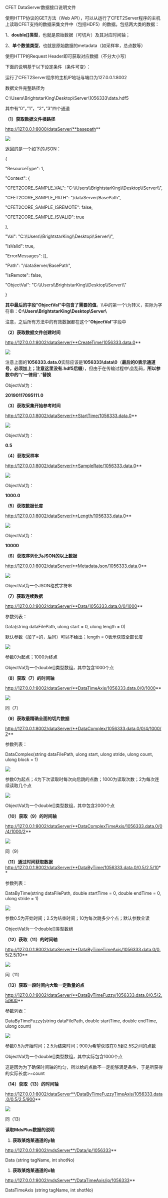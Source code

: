 CFET DataServer数据接口说明文件

使用HTTP协议的GET方法（Web
API），可以从运行了CFET2Server程序的主机上读取CFET支持的数据采集文件中（包括HDF5）的数据。包括两大类的数据：

1、**double[]类型**，也就是原始数据（可切片）及其对应时间轴；

2、**单个数值类型**，也就是原始数据的metadata（如采样率，总点数等）

使用HTTP的Request Header即可获取对应数据（不分大小写）

下面的说明基于以下设定条件（条件可变）：

运行了CFET2Server程序的主机IP地址与端口为127.0.0.1:8002

数据文件完整路径为

C:\\Users\\BrightstarKing\\Desktop\\Server\\1056333\\data.hdf5

其中有”0”，”1”，“2“，”3”四个通道

**（1）获取数据文件根路径**

http://127.0.0.1:8000/dataServer/**basepath**

![](media/cfa9f57635e8bf6798c579e0815aa704.png)

返回的是一个如下的JSON：

{

"ResourceType": 1,

"Context": {

"CFET2CORE_SAMPLE_VAL":
"C:\\\\Users\\\\BrightstarKing\\\\Desktop\\\\Server\\\\",

"CFET2CORE_SAMPLE_PATH": "/dataServer/BasePath",

"CFET2CORE_SAMPLE_ISREMOTE": false,

"CFET2CORE_SAMPLE_ISVALID": true

},

"Val": "C:\\\\Users\\\\BrightstarKing\\\\Desktop\\\\Server\\\\",

"IsValid": true,

"ErrorMessages": [],

"Path": "/dataServer/BasePath",

"IsRemote": false,

"ObjectVal": "C:\\\\Users\\\\BrightstarKing\\\\Desktop\\\\Server\\\\"

}

**其中最后的字段”ObjectVal”中包含了需要的值**。\\\\中的第一个\\为转义，实际为字符串：**C:\\Users\\BrightstarKing\\Desktop\\Server\\**

注意，之后所有方法中的有效数据都在这个”**ObjectVal**”字段中

**（2）获取数据文件创建时间**

http://127.0.0.1:8002/dataServer/**CreateTime/1056333.data.0**

![](media/7223c96d78034bf5e55928b78f8ee6b9.png)

注意上面的**1056333.data.0**实际应该是**1056333\\data\\0**（**最后的0表示通道号，必须加上；注意这里没有.hdf5后缀**），但由于在传输过程中\\会乱码，**所以参数中的**”**\\**”**一律用**”**.**”**替换**

ObjectVal为：

**20190117095111.0**

**（3）获取采集开始参考时间**

http://127.0.0.1:8002/dataServer/**StartTime/1056333.data.0**

![](media/75467cceccdcb267576a2dd948824572.png)

ObjectVal为：

**0.5**

**（4）获取采样率**

http://127.0.0.1:8002/dataServer/**SampleRate/1056333.data.0**

![](media/cd6a498c4d54e5dcf0f7cbc19980497a.png)

ObjectVal为：

**1000.0**

**（5）获取数据长度**

http://127.0.0.1:8002/dataServer/**Length/1056333.data.0**

![](media/805aaa473d068ae6d7f5e30610a30105.png)

ObjectVal为：

**10000**

**（6）获取序列化为JSON的以上数据**

http://127.0.0.1:8002/dataServer/**MetadataJson/1056333.data.0**

![](media/cb790ae41a5489fbc37b315706b98b63.png)

ObjectVal为一个JSON格式字符串

**（7）获取连续数据**

http://127.0.0.1:8002/dataServer/**Data/1056333.data.0/0/1000**

参数列表：

Data(string dataFilePath, ulong start = 0, ulong length = 0)

默认参数（加了=的，后同）可以不给出；length = 0表示获取全部长度

![](media/979936ef5cf665948536ea6e6ce97167.png)

参数0为起点；1000为终点

ObjectVal为一个double[]类型数组，其中包含1000个点

**（8）获取（7）的时间轴**

http://127.0.0.1:8002/dataServer/**DataTimeAxis/1056333.data.0/0/1000**

![](media/87156888cd12cb591c8c8c335768521a.png)

同（7）

**（9）获取最精确全面的切片数据**

http://127.0.0.1:8002/dataServer/**DataComplex/1056333.data.0/0/4/1000/2**

参数列表：

DataComplex(string dataFilePath, ulong start, ulong stride, ulong count, ulong
block = 1)

![](media/e3d24c8a0e440d7b5435bc9fe14e8835.png)

参数0为起点；4为下次读取时每次向后跳的点数；1000为读取次数；2为每次连续读取几个点

![](media/2c46b22fed697a85b2682188d28c4162.png)

ObjectVal为一个double[]类型数组，其中包含2000个点

**（10）获取（9）的时间轴**

http://127.0.0.1:8002/dataServer/**DataComplexTimeAxis/1056333.data.0/0/4/1000/2**

![](media/8a4afb7bffb2cd637376e9622a5c1dce.png)

同（9）

**（11）通过时间获取数据**  
http://127.0.0.1:8002/dataServer/**DataByTime/1056333.data.0/0.5/2.5/10**

参数列表：

DataByTime(string dataFilePath, double startTime = 0, double endTime = 0, ulong
stride = 1)

![](media/2203345b6d0fe6d0f15037a0bebc81eb.png)

参数0.5为开始时间；2.5为结束时间；10为每次跳多少个点；默认参数全读

ObjectVal为一个double[]类型数组

**（12）获取（11）的时间轴**

http://127.0.0.1:8002/dataServer/**DataByTimeTimeAxis/1056333.data.0/0.5/2.5/10**

![](media/5c3769da20f9fc7c89f0aa7688ba16d5.png)

同（11）

**（13）获取一段时间内大致一定数量的点**

http://127.0.0.1:8002/dataServer/**DataByTimeFuzzy/1056333.data.0/0.5/2.5/900**

参数列表：

DataByTimeFuzzy(string dataFilePath, double startTime, double endTime, ulong
count)

![](media/0e8b2fa835e5e8493b780a3fad2f661f.png)

参数0.5为开始时间；2.5为结束时间；900为希望获取在0.5到2.5S之间的点数

ObjectVal为一个double[]类型数组，其中实际包含1000个点

这是因为为了确保时间轴的均匀，所以给的点数不一定能够满足条件，于是所获得的实际长度\>=count

**（14）获取（13）的时间轴**

http://127.0.0.1:8002/dataServer**/DataByTimeFuzzyTimeAxis/1056333.data.0/0.5/2.5/900**

![](media/0e8b2fa835e5e8493b780a3fad2f661f.png)

同（13）

**读取MdsPlus数据的说明**

1.  **获取某炮某通道的y轴**

http://127.0.0.1:8002/mdsServer**/Data/ip/1056333**

Data (string tagName, int shotNo)

1.  **获取某炮某通道的x轴**

http://127.0.0.1:8002/mdsServer**/DataTimeAxis/ip/1056333**

DataTimeAxis (string tagName, int shotNo)
